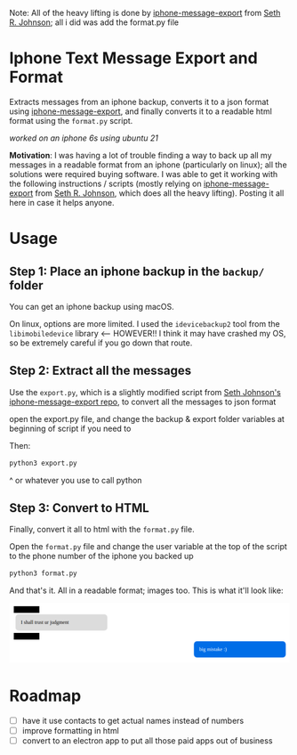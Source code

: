 Note: All of the heavy lifting is done by [iphone-message-export](https://github.com/sethrj/iphone-message-export) from [Seth R. Johnson](https://github.com/sethrj); all i did was add the format.py file


# Iphone Text Message Export and Format

Extracts messages from an iphone backup, converts it to a json format using [iphone-message-export](https://github.com/sethrj/iphone-message-export), and finally converts it to a readable html format using the `format.py` script. 

_worked on an iphone 6s using ubuntu 21_

**Motivation**: I was having a lot of trouble finding a way to back up all my messages in a readable format from an iphone (particularly on linux); all the solutions were required buying software. I was able to get it working with the following instructions / scripts (mostly relying on [iphone-message-export](https://github.com/sethrj/iphone-message-export) from [Seth R. Johnson](https://github.com/sethrj), which does all the heavy lifting). Posting it all here in case it helps anyone.


# Usage

## Step 1: Place an iphone backup in the `backup/` folder

You can get an iphone backup using macOS. 

On linux, options are more limited. I used the `idevicebackup2` tool from the `libimobiledevice` library <-- HOWEVER!! I think it may have crashed my OS, so be extremely careful if you go down that route.

## Step 2: Extract all the messages

Use the `export.py`, which is a slightly modified script from [Seth Johnson's iphone-message-export repo](https://github.com/sethrj/iphone-message-export), to convert all the messages to json format

open the export.py file, and change the backup & export folder variables at beginning of script if you need to

Then:
```bash
python3 export.py
```
^ or whatever you use to call python

## Step 3: Convert to HTML

Finally, convert it all to html with the `format.py` file.

Open the `format.py` file and change the user variable at the top of the script to the phone number of the iphone you backed up

```bash
python3 format.py
```

And that's it. All in a readable format; images too. This is what it'll look like:

![example](_/example.png)



# Roadmap
- [ ] have it use contacts to get actual names instead of numbers
- [ ] improve formatting in html
- [ ] convert to an electron app to put all those paid apps out of business
